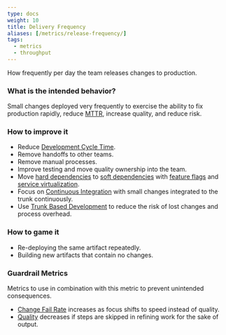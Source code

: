 ```yaml
---
type: docs
weight: 10
title: Delivery Frequency
aliases: [/metrics/release-frequency/]
tags:
  - metrics
  - throughput
---
```


How frequently per day the team releases changes to production.

### What is the intended behavior?

Small changes deployed very frequently to exercise the ability to fix production
rapidly, reduce [MTTR](/metrics/mean-time-to-repair), increase quality, and reduce risk.

### How to improve it

- Reduce [Development Cycle Time](/metrics/development-cycle-time).
- Remove handoffs to other teams.
- Remove manual processes.
- Improve testing and move quality ownership into the team.
- Move [hard dependencies](/docs/glossary/#dependency-hard) to [soft dependencies](/docs/glossary/#dependency-soft) with [feature flags](https://martinfowler.com/articles/feature-toggles.html) and [service virtualization](https://www.digitalocean.com/community/tutorials/how-to-mock-services-using-mountebank-and-node-js).
- Focus on [Continuous Integration](https://martinfowler.com/articles/continuousIntegration.html) with small changes integrated to the trunk continuously.
- Use [Trunk Based Development](https://trunkbaseddevelopment.com/) to reduce the risk of lost changes and process overhead.

### How to game it

- Re-deploying the same artifact repeatedly.
- Building new artifacts that contain no changes.

### Guardrail Metrics

Metrics to use in combination with this metric to prevent unintended consequences.

- [Change Fail Rate](/metrics/change-fail-rate) increases as focus shifts to speed instead of quality.
- [Quality](/metrics/defect-rate) decreases if steps are skipped in refining work for the sake of output.
